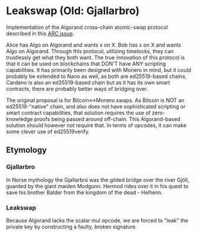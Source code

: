 # Leakswap (Old: Gjallarbro)
Implementation of the Algorand cross-chain atomic-swap protocol described in this [ARC issue](https://github.com/algorandfoundation/ARCs/issues/92).

Alice has Algo on Algorand and wants x on X. Bob has x on X and wants Algo on Algorand. Through this protocol, utilizing timelocks, they can trustlessly get what they both want. The true innovation of this protocol is that it can be used on blockchains that DON'T have ANY scripting capabilities. It has primarily been designed with Monero in mind, but it could probably be extended to Nano as well, as both are ed25519-based chains. Cardano is also an ed25519-based chain but as it has its own smart contracts, there are probably better ways of bridging over.

The original proposal is for Bitcoin<->Monero swaps. As Bitcoin is NOT an ed25519-"native" chain, and also does not have sophisticated scripting or smart contract capabilities, that solution requires the use of zero-knowledge proofs being passed around off-chain. This Algorand-based solution should however not require that. In terms of opcodes, it can make some clever use of ed25519verify.

## Etymology

### Gjallarbro
In Norse mythology the Gjallarbrú was the gilded bridge over the river Gjöll, guarded by the giant maiden Modgunn. Hermod rides over it in his quest to save his brother Balder from the kingdom of the dead - Helheim.

### Leakswap
Because Algorand lacks the scalar mul opcode, we are forced to "leak" the private key by constructing a faulty, broken signature.